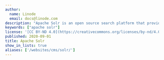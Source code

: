 ```yaml
---
author:
  name: Linode
  email: docs@linode.com
description: "Apache Solr is an open source search platform that provides administrators with a customizable and scalable solution for managing online content. Solr can be configured to index all uploaded data, resulting in fast search results, whether used enterprise-wide or with a single website."
keywords: ["apache solr"]
license: '[CC BY-ND 4.0](https://creativecommons.org/licenses/by-nd/4.0)'
published: 2020-09-01
title: Apache Solr
show_in_lists: true
aliases: ['/websites/cms/solr/']
---
```


